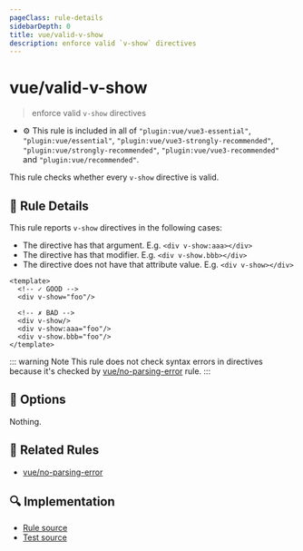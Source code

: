 ```yaml
---
pageClass: rule-details
sidebarDepth: 0
title: vue/valid-v-show
description: enforce valid `v-show` directives
---
```

# vue/valid-v-show
> enforce valid `v-show` directives

- :gear: This rule is included in all of `"plugin:vue/vue3-essential"`, `"plugin:vue/essential"`, `"plugin:vue/vue3-strongly-recommended"`, `"plugin:vue/strongly-recommended"`, `"plugin:vue/vue3-recommended"` and `"plugin:vue/recommended"`.

This rule checks whether every `v-show` directive is valid.

## :book: Rule Details

This rule reports `v-show` directives in the following cases:

- The directive has that argument. E.g. `<div v-show:aaa></div>`
- The directive has that modifier. E.g. `<div v-show.bbb></div>`
- The directive does not have that attribute value. E.g. `<div v-show></div>`

<eslint-code-block :rules="{'vue/valid-v-show': ['error']}">

```vue
<template>
  <!-- ✓ GOOD -->
  <div v-show="foo"/>

  <!-- ✗ BAD -->
  <div v-show/>
  <div v-show:aaa="foo"/>
  <div v-show.bbb="foo"/>
</template>
```

</eslint-code-block>

::: warning Note
This rule does not check syntax errors in directives because it's checked by [vue/no-parsing-error] rule.
:::

## :wrench: Options

Nothing.

## :couple: Related Rules

- [vue/no-parsing-error]

[vue/no-parsing-error]: ./no-parsing-error.md

## :mag: Implementation

- [Rule source](https://github.com/vuejs/eslint-plugin-vue/blob/master/lib/rules/valid-v-show.js)
- [Test source](https://github.com/vuejs/eslint-plugin-vue/blob/master/tests/lib/rules/valid-v-show.js)

